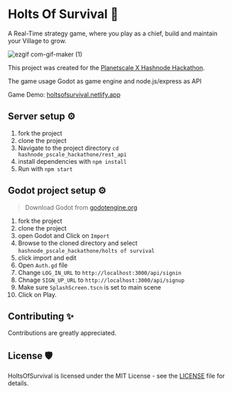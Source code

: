 # Holts Of Survival 🦊

A Real-Time strategy game, where you play as a chief, build and maintain your Village to grow. 

![ezgif com-gif-maker (1)](https://user-images.githubusercontent.com/91387097/182233748-812940d0-d1d0-4c0b-bab2-4927423f13a2.gif)

This project was created for the [Planetscale X Hashnode Hackathon](https://townhall.hashnode.com/planetscale-hackathon?source=hashnode_countdown).

The game usage Godot as game engine and node.js/express as API

Game Demo: [holtsofsurvival.netlify.app](https://holtsofsurvival.netlify.app/)

## Server setup ⚙
1. fork the project
2. clone the project
3. Navigate to the project directory `cd hashnode_pscale_hackathone/rest_api`
4. install dependencies with `npm install`
5. Run with `npm start`

## Godot project setup ⚙
> Download Godot from [godotengine.org](https://godotengine.org/download)
1. fork the project
2. clone the project
3. open Godot and Click on `Import`
4. Browse to the cloned directory and select `hashnode_pscale_hackathone/holts of survival`
5. click import and edit
6. Open `Auth.gd` file
7. Change `LOG_IN_URL` to `http://localhost:3000/api/signin`
8. Chnage `SIGN_UP_URL` to `http://localhost:3000/api/signup`
9. Make sure `SplashScreen.tscn` is set to main scene
10. Click on Play.

## Contributing ✨
Contributions are greatly appreciated.

## License 🛡
HoltsOfSurvival is licensed under the MIT License - see the [LICENSE](LICENSE) file for details.
